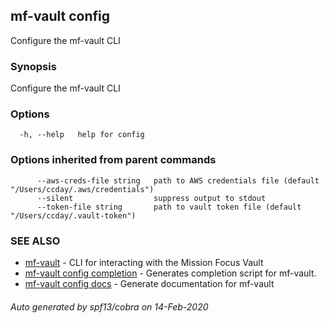 ## mf-vault config

Configure the mf-vault CLI

### Synopsis

Configure the mf-vault CLI

### Options

```
  -h, --help   help for config
```

### Options inherited from parent commands

```
      --aws-creds-file string   path to AWS credentials file (default "/Users/ccday/.aws/credentials")
      --silent                  suppress output to stdout
      --token-file string       path to vault token file (default "/Users/ccday/.vault-token")
```

### SEE ALSO

* [mf-vault](mf-vault.md)	 - CLI for interacting with the Mission Focus Vault
* [mf-vault config completion](mf-vault_config_completion.md)	 - Generates completion script for mf-vault.
* [mf-vault config docs](mf-vault_config_docs.md)	 - Generate documentation for mf-vault

###### Auto generated by spf13/cobra on 14-Feb-2020
